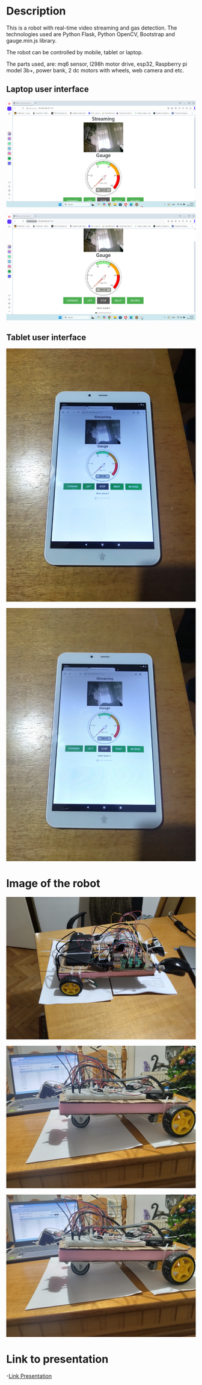 # Description

This is a robot with real-time video streaming and gas detection. The technologies used are Python Flask, Python OpenCV,  Bootstrap and gauge.min.js library.

The robot can be controlled by mobile, tablet or laptop.

The parts used, are: mq6 sensor, l298h motor drive, esp32, Raspberry pi model 3b+, power bank, 2 dc motors with wheels, web camera and etc.

## Laptop user interface

![Alt text](https://raw.githubusercontent.com/OrdancheNedev/Inspector_Sonda-Flask/master/image1.png)


![Alt text](https://raw.githubusercontent.com/OrdancheNedev/Inspector_Sonda-Flask/master/image2.png)


## Tablet user interface 

![Alt text](https://raw.githubusercontent.com/OrdancheNedev/Inspector_Sonda-Flask/master/image3.jpg)


![Alt text](https://raw.githubusercontent.com/OrdancheNedev/Inspector_Sonda-Flask/master/image4.jpg)


# Image of the robot

![Alt text](https://raw.githubusercontent.com/OrdancheNedev/Inspector_Sonda-Flask/master/image6.jpg)


![Alt text](https://raw.githubusercontent.com/OrdancheNedev/Inspector_Sonda-Flask/master/image7.jpg)


![Alt text](https://raw.githubusercontent.com/OrdancheNedev/Inspector_Sonda-Flask/master/image8.jpg)

# Link to presentation 

-[Link Presentation](https://docs.google.com/presentation/d/1x4c_iGGM7QCxo9N2l4kJ3AGP-teV4nA_dLuL07M6RQw/edit?usp=sharing)
